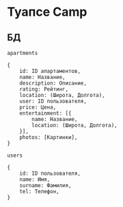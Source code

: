 # Туапсе Camp
## БД
``` apartments ```
```
{
	id: ID апартаментов,
	name: Название,
	description: Описание,
	rating: Рейтинг,
	location: (Широта, Долгота),
	user: ID пользователя,
	price: Цена,
	entertainment: [{
		name: Название,
		location: (Широта, Долгота),
	}],
	photos: [Картинки],
}
```

``` users ```
```
{
	id: ID пользователя,
	name: Имя,
	surname: Фамилия,
	tel: Телефон,
}
```